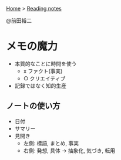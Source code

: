 <style>section h1 { color: #069; }</style>

[Home](/) > [Reading notes](/reading_notes/)

@前田裕二

メモの魔力
===

* 本質的なことに時間を使う
	* x ファクト(事実)
	* ○ クリエイティブ
* 記録ではなく知的生産

## ノートの使い方
* 日付
* サマリー
* 見開き
	* 左側: 標語, まとめ, 事実
	* 右側: 発想, 具体 -> 抽象化, 気づき, 転用

